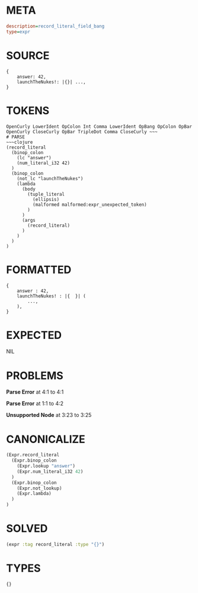 # META
~~~ini
description=record_literal_field_bang
type=expr
~~~
# SOURCE
~~~roc
{
    answer: 42,
    launchTheNukes!: |{}| ...,
}
~~~
# TOKENS
~~~text
OpenCurly LowerIdent OpColon Int Comma LowerIdent OpBang OpColon OpBar OpenCurly CloseCurly OpBar TripleDot Comma CloseCurly ~~~
# PARSE
~~~clojure
(record_literal
  (binop_colon
    (lc "answer")
    (num_literal_i32 42)
  )
  (binop_colon
    (not_lc "launchTheNukes")
    (lambda
      (body
        (tuple_literal
          (ellipsis)
          (malformed malformed:expr_unexpected_token)
        )
      )
      (args
        (record_literal)
      )
    )
  )
)
~~~
# FORMATTED
~~~roc
{
	answer : 42,
	launchTheNukes! : |{  }| (
		...,
	),
}
~~~
# EXPECTED
NIL
# PROBLEMS
**Parse Error**
at 4:1 to 4:1

**Parse Error**
at 1:1 to 4:2

**Unsupported Node**
at 3:23 to 3:25

# CANONICALIZE
~~~clojure
(Expr.record_literal
  (Expr.binop_colon
    (Expr.lookup "answer")
    (Expr.num_literal_i32 42)
  )
  (Expr.binop_colon
    (Expr.not_lookup)
    (Expr.lambda)
  )
)
~~~
# SOLVED
~~~clojure
(expr :tag record_literal :type "{}")
~~~
# TYPES
~~~roc
{}
~~~
